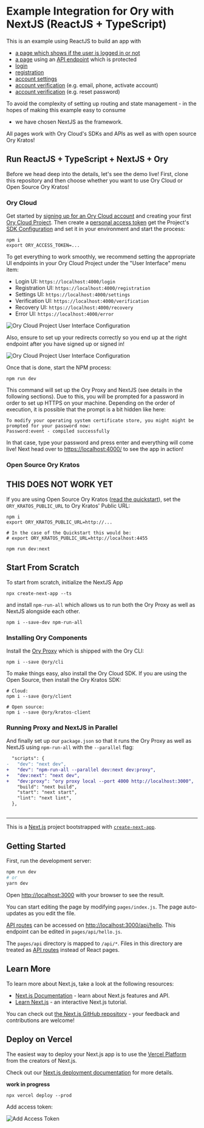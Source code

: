 # Example Integration for Ory with NextJS (ReactJS + TypeScript)

This is an example using ReactJS to build an app with

- [a page which shows if the user is logged in or not](pages/index.tsx)
- [a page](pages/protected.tsx) using an [API endpoint](pages/api/protected.ts)
  which is protected
- [login](pages/login.tsx)
- [registration](pages/ui/registration.tsx)
- [account settings](pages/ui/settings.tsx)
- [account verification](pages/ui/verification.tsx) (e.g. email, phone, activate
  account)
- [account verification](pages/ui/recovery.tsx) (e.g. reset password)

To avoid the complexity of setting up routing and state management - in the
hopes of making this example easy to consume

- we have chosen NextJS as the framework.

All pages work with Ory Cloud's SDKs and APIs as well as with open source Ory
Kratos!

## Run ReactJS + TypeScript + NextJS + Ory

Before we head deep into the details, let's see the demo live! First, clone this
repository and then choose whether you want to use Ory Cloud or Open Source Ory
Kratos!

### Ory Cloud

Get started by
[signing up for an Ory Cloud account](https://console.ory.sh/registration) and
creating your first
[Ory Cloud Project](https://www.ory.sh/docs/start-building/create-project). Then
create a
[personal access token](https://www.ory.sh/docs/guides/create-personal-access-token)
get the Project's
[SDK Configuration](https://www.ory.sh/docs/concepts/services-api/#sdk-configuration)
and set it in your environment and start the process:

```
npm i
export ORY_ACCESS_TOKEN=...
```

To get everything to work smoothly, we recommend setting the appropriate UI
endpoints in your Ory Cloud Project under the "User Interface" menu item:

- Login UI: `https://localhost:4000/login`
- Registration UI: `https://localhost:4000/registration`
- Settings UI: `https://localhost:4000/settings`
- Verification UI: `https://localhost:4000/verification`
- Recovery UI: `https://localhost:4000/recovery`
- Error UI: `https://localhost:4000/error`

![Ory Cloud Project User Interface Configuration](./docs/images/ui-settings.png)

Also, ensure to set up your redirects correctly so you end up at the right
endpoint after you have signed up or signed in!

![Ory Cloud Project User Interface Configuration](./docs/images/redirects.png)

Once that is done, start the NPM process:

```
npm run dev
```

This command will set up the Ory Proxy and NextJS (see details in the following
sections). Due to this, you will be prompted for a password in order to set up
HTTPS on your machine. Depending on the order of execution, it is possible that
the prompt is a bit hidden like here:

```
To modify your operating system certificate store, you might might be prompted for your password now:
Password:event - compiled successfully
```

In that case, type your password and press enter and everything will come live!
Next head over to [https://localhost:4000/](https://localhost:4000/) to see the
app in action!

### Open Source Ory Kratos

## THIS DOES NOT WORK YET

If you are using Open Source Ory Kratos
([read the quickstart](https://www.ory.sh/kratos/docs/quickstart)), set the
`ORY_KRATOS_PUBLIC_URL` to Ory Kratos' Public URL:

```
npm i
export ORY_KRATOS_PUBLIC_URL=http://...

# In the case of the Quickstart this would be:
# export ORY_KRATOS_PUBLIC_URL=http://localhost:4455

npm run dev:next
```

## Start From Scratch

To start from scratch, initialize the NextJS App

```
npx create-next-app --ts
```

and install `npm-run-all` which allows us to run both the Ory Proxy as well as
NextJS alongside each other.

```
npm i --save-dev npm-run-all
```

### Installing Ory Components

Install the [Ory Proxy](https://www.ory.sh/docs/guides/proxy) which is shipped
with the Ory CLI:

```
npm i --save @ory/cli
```

To make things easy, also install the Ory Cloud SDK. If you are using the Open
Source, then install the Ory Kratos SDK:

```
# Cloud:
npm i --save @ory/client

# Open source:
npm i --save @ory/kratos-client
```

### Running Proxy and NextJS in Parallel

And finally set up our `package.json` so that it runs the Ory Proxy as well as
NextJS using `npm-run-all` with the `--parallel` flag:

```diff
  "scripts": {
-   "dev": "next dev",
+   "dev": "npm-run-all --parallel dev:next dev:proxy",
+   "dev:next": "next dev",
+   "dev:proxy": "ory proxy local --port 4000 http://localhost:3000",
    "build": "next build",
    "start": "next start",
    "lint": "next lint",
  },
```

##

---

This is a [Next.js](https://nextjs.org/) project bootstrapped with
[`create-next-app`](https://github.com/vercel/next.js/tree/canary/packages/create-next-app).

## Getting Started

First, run the development server:

```bash
npm run dev
# or
yarn dev
```

Open [http://localhost:3000](http://localhost:3000) with your browser to see the
result.

You can start editing the page by modifying `pages/index.js`. The page
auto-updates as you edit the file.

[API routes](https://nextjs.org/docs/api-routes/introduction) can be accessed on
[http://localhost:3000/api/hello](http://localhost:3000/api/hello). This
endpoint can be edited in `pages/api/hello.js`.

The `pages/api` directory is mapped to `/api/*`. Files in this directory are
treated as [API routes](https://nextjs.org/docs/api-routes/introduction) instead
of React pages.

## Learn More

To learn more about Next.js, take a look at the following resources:

- [Next.js Documentation](https://nextjs.org/docs) - learn about Next.js
  features and API.
- [Learn Next.js](https://nextjs.org/learn) - an interactive Next.js tutorial.

You can check out
[the Next.js GitHub repository](https://github.com/vercel/next.js/) - your
feedback and contributions are welcome!

## Deploy on Vercel

The easiest way to deploy your Next.js app is to use the
[Vercel Platform](https://vercel.com/new?utm_medium=default-template&filter=next.js&utm_source=create-next-app&utm_campaign=create-next-app-readme)
from the creators of Next.js.

Check out our
[Next.js deployment documentation](https://nextjs.org/docs/deployment) for more
details.

**work in progress**

```
npx vercel deploy --prod
```

Add access token:

![Add Access Token](./docs/images/vercel-deploy.png)
